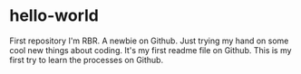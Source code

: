 # hello-world
First repository
I'm RBR. A newbie on Github. Just trying my hand on some cool new things about coding. 
It's my first readme file on Github.
This is my first try to learn the processes on Github.
